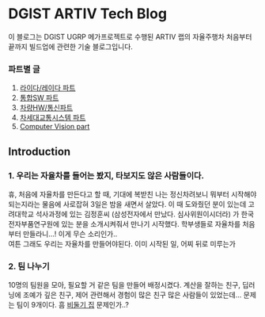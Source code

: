 # DGIST ARTIV Tech Blog
이 블로그는 DGIST UGRP 메가프로젝트로 수행된 ARTIV 랩의 자율주행차 처음부터 끝까지 빌드업에 관련한 기술 블로그입니다.

### 파트별 글
  1. [라이다/레이다 파트](./teams/lidar/)
  2. [통합SW 파트](./teams/integratedsw/)
  3. [차량HW/통신파트](./teams/hw&comms/)
  4. [차세대교통시스템 파트](./teams/transport_system/index.md)
  5. [Computer Vision part](/teams/vision/index.md)

## Introduction
### 1. 우리는 자율차를 들어는 봤지, 타보지도 않은 사람들이다.
휴, 처음에 자율차를 만든다고 할 때, 기대에 복받친 나는 정신차려보니 뭐부터 시작해야되는지라는 물음에 사로잡혀 3일은 밤을 새면서 살았다. 이 때 도와줬던 분이 있는데 고려대학교 석사과정에 있는 김정훈씨 (삼성전자에서 만났다. 심사위원이시더라) 가 한국전자부품연구원에 있는 분을 소개시켜줘서 만나기 시작했다. 학부생들로 자율차를 처음부터 만들라니...! 이게 무슨 소리인가.. <br/>
여튼 그래도 우리는 자율차를 만들어야된다. 이미 시작된 일, 어찌 뒤로 미루는가

### 2. 팀 나누기
10명의 팀원을 모아, 필요할 거 같은 팀을 만들어 배정시켰다. 계산을 잘하는 친구, 딥러닝에 조예가 깊은 친구, 제어 관련해서 경험이 많은 친구
많은 사람들이 있었는데... 문제는 팀이 9개이다. 흠 [비둘기 집](http://contents.kocw.or.kr/KOCW/document/2016/duksung/leesangjune/28.pdf) 문제인가..?
